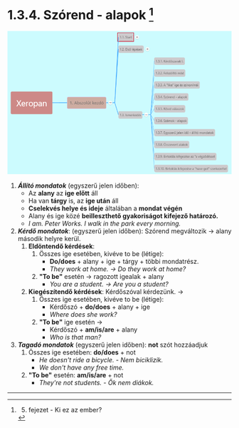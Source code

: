 # 1.3.4. Szórend - alapok [^1]

![1.3](images/1.3.png)

1. ***Állító mondatok*** (egyszerű jelen időben):
   * Az **alany** az **ige előtt** áll
   * Ha van **tárgy** is, az **ige után** áll
   * **Cselekvés helye és ideje** általában a **mondat végén**
   * Alany és ige közé **beilleszthető gyakoriságot kifejező határozó.**
   * *I am. Peter Works. I walk in the park every morning.*
2. ***Kérdő mondatok***: (egyszerű jelen időben): Szórend megváltozik -> alany második helyre kerül.
   1. **Eldöntendő kérdések**:
      1. Összes ige esetében, kivéve to be (létige):
         * **Do/does** + alany + ige + tárgy + többi mondatrész.
         * *They work at home. -> Do they work at home?*
      2. **"To be"** esetén -> ragozott igealak + alany
         * *You are a student. -> Are you a student?*
   2. **Kiegészítendő kérdések**: Kérdőszóval kérdezünk. ->
      1. Összes ige esetében, kivéve to be (létige):
         * Kérdőszó + **do/does** + alany + ige
         * *Where does she work?*
      2. **"To be"** ige esetén ->
         * Kérdőszó + **am/is/are** + alany
         * *Who is that man?*
3. ***Tagadó mondatok*** (egyszerű jelen időben): **not** szót hozzáadjuk
   1. Összes ige esetében: **do/does** + not
      * *He doesn't ride a bicycle. - Nem biciklizik.*
      * *We don't have any free time.*
   2. **"To be"** esetén: **am/is/are** + not
      * *They're not students. - Ők nem diákok.*

---
[^1]: 5. fejezet - Ki ez az ember?